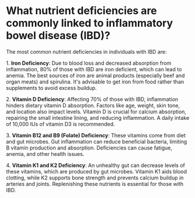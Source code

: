 # What nutrient deficiencies are commonly linked to inflammatory bowel disease (IBD)?

The most common nutrient deficiencies in individuals with IBD are:

1\. **Iron Deficiency**: Due to blood loss and decreased absorption from inflammation, 80% of those with IBD are iron deficient, which can lead to anemia. The best sources of iron are animal products (especially beef and organ meats) and spirulina. It's advisable to get iron from food rather than supplements to avoid excess buildup.

2\. **Vitamin D Deficiency**: Affecting 70% of those with IBD, inflammation hinders dietary vitamin D absorption. Factors like age, weight, skin tone, and location also impact levels. Vitamin D is crucial for calcium absorption, repairing the small intestine lining, and reducing inflammation. A daily intake of 10,000 IUs of vitamin D3 is recommended.

3\. **Vitamin B12 and B9 (Folate) Deficiency**: These vitamins come from diet and gut microbes. Gut inflammation can reduce beneficial bacteria, limiting B vitamin production and absorption. Deficiencies can cause fatigue, anemia, and other health issues.

4\. **Vitamin K1 and K2 Deficiency**: An unhealthy gut can decrease levels of these vitamins, which are produced by gut microbes. Vitamin K1 aids blood clotting, while K2 supports bone strength and prevents calcium buildup in arteries and joints. Replenishing these nutrients is essential for those with IBD.